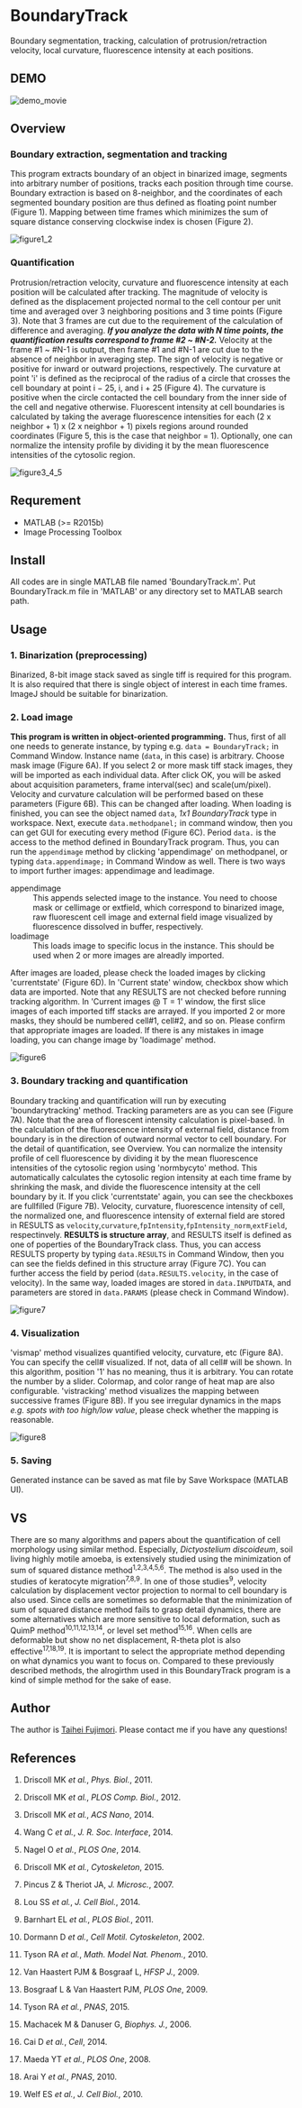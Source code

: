 # BoundaryTrack

Boundary segmentation, tracking, calculation of protrusion/retraction velocity, local curvature, fluorescence intensity at each positions.

## DEMO
![demo_movie](https://user-images.githubusercontent.com/40162543/45085779-7e4e1280-b13c-11e8-831c-c95857527164.gif)

## Overview
### Boundary extraction, segmentation and tracking
This program extracts boundary of an object in binarized image, segments into arbitrary number of positions, tracks each position through time course.  Boundary extraction is based on 8-neighbor, and the coordinates of each segmented boundary position are thus defined as floating point number (Figure 1).  Mapping between time frames which minimizes the sum of square distance conserving clockwise index is chosen (Figure 2).  

![figure1_2](https://user-images.githubusercontent.com/40162543/45090629-d5f37a80-b14a-11e8-844b-717225ad444b.png)

### Quantification
Protrusion/retraction velocity, curvature and fluorescence intensity at each position will be calculated after tracking.  The magnitude of velocity is defined as the displacement projected normal to the cell contour per unit time and averaged over 3 neighboring positions and 3 time points (Figure 3).  Note that 3 frames are cut due to the requirement of the calculation of difference and averaging.  ***If you analyze the data with N time points, the quantification results correspond to frame #2 ~ #N-2.***  Velocity at the frame #1 ~ #N-1 is output, then frame #1 and #N-1 are cut due to the absence of neighbor in averaging step.  The sign of velocity is negative or positive for inward or outward projections, respectively.  The curvature at point 'i' is defined as the reciprocal of the radius of a circle that crosses the cell boundary at point i − 25, i, and i + 25 (Figure 4).  The curvature is positive when the circle contacted the cell boundary from the inner side of the cell and negative otherwise.  Fluorescent intensity at cell boundaries is calculated by taking the average fluorescence intensities for each (2 x neighbor + 1) x (2 x neighbor + 1) pixels regions around rounded coordinates (Figure 5, this is the case that neighbor = 1).  Optionally, one can normalize the intensity profile by dividing it by the mean fluorescence intensities of the cytosolic region.  

![figure3_4_5](https://user-images.githubusercontent.com/40162543/45091527-b27dff00-b14d-11e8-8529-6e831fa2d877.png)

## Requrement
- MATLAB (>= R2015b)
- Image Processing Toolbox

## Install
All codes are in single MATLAB file named 'BoundaryTrack.m'.  Put BoundaryTrack.m file in 'MATLAB' or any directory set to MATLAB search path.

## Usage
### 1. Binarization (preprocessing)
Binarized, 8-bit image stack saved as single tiff is required for this program.  It is also required that there is single object of interest in each time frames.  ImageJ should be suitable for binarization.  

### 2. Load image
**This program is written in object-oriented programming.**  Thus, first of all one needs to generate instance, by typing e.g. `data = BoundaryTrack;` in Command Window.  Instance name (`data`, in this case) is arbitrary.  Choose mask image (Figure 6A).  If you select 2 or more mask tiff stack images, they will be imported as each individual data.  After click OK, you will be asked about acquisition parameters, frame interval(sec) and scale(um/pixel).  Velocity and curvature calculation will be performed based on these parameters (Figure 6B).  This can be changed after loading.  When loading is finished, you can see the object named `data`, *1x1 BoundaryTrack* type in workspace.  Next, execute `data.methodpanel;` in command window, then you can get GUI for executing every method (Figure 6C).  Period `data.`  is the access to the method defined in BoundaryTrack program.  Thus, you can run the `appendimage` method by clicking 'appendimage' on methodpanel, or typing `data.appendimage;` in Command Window as well.  There is two ways to import further images: appendimage and leadimage.
<dl>
  <dt>appendimage</dt>
  <dd>This appends selected image to the instance.  You need to choose mask or cellimage or extfield, which correspond to binarized image, raw fluorescent cell image and external field image visualized by fluorescence dissolved in buffer, respectively.</dd>
  <dt>loadimage</dt>
  <dd>This loads image to specific locus in the instance.  This should be used when 2 or more images are alreadly imported.</dd>
</dl> 
After images are loaded, please check the loaded images by clicking 'currentstate'  (Figure 6D).  In 'Current state' window, checkbox show which data are imported.  Note that any RESULTS are not checked before running tracking algorithm.  In 'Current images @ T = 1' window, the first slice images of each imported tiff stacks are arrayed.  If you imported 2 or more masks, they should be numbered cell#1, cell#2, and so on.  Please confirm that appropriate images are loaded.  If there is any mistakes in image loading, you can change image by 'loadimage' method.

![figure6](https://user-images.githubusercontent.com/40162543/45095304-ba8f6c00-b158-11e8-92b5-78a8b0e73a92.png)

### 3. Boundary tracking and quantification
Boundary tracking and quantification will run by executing 'boundarytracking' method.  Tracking parameters are as you can see (Figure 7A).  Note that the area of florescent intensity calculation is pixel-based.  In the calculation of the fluorescence intensity of external field, distance from boundary is in the direction of outward normal vector to cell boundary.  For the detail of quantification, see Overview.  You can normalize the intensity profile of cell fluorescence by dividing it by the mean fluorescence intensities of the cytosolic region using 'normbycyto' method.  This automatically calculates the cytosolic region intensity at each time frame by shrinking the mask, and divide the fluorescence intensity at the cell boundary by it.  If you click 'currentstate' again, you can see the checkboxes are fullfilled (Figure 7B).  Velocity, curvature, fluorescence intensity of cell, the normalized one, and fluorescence intensity of external field are stored in RESULTS as `velocity`,`curvature`,`fpIntensity`,`fpIntensity_norm`,`extField`, respectinvely.  **RESULTS is structure array**, and RESULTS itself is defined as one of poperties of the BoundaryTrack class.  Thus, you can access RESULTS property by typing `data.RESULTS` in Command Window, then you can see the fields defined in this structure array (Figure 7C).  You can further access the field by period (`data.RESULTS.velocity`, in the case of velocity).  In the same way, loaded images are stored in `data.INPUTDATA`, and parameters are stored in `data.PARAMS` (please check in Command Window).

![figure7](https://user-images.githubusercontent.com/40162543/45097024-da289380-b15c-11e8-9604-4fc877fa9681.png)

### 4. Visualization
'vismap' method visualizes quantified velocity, curvature, etc (Figure 8A).  You can specify the cell# visualized. If not, data of all cell# will be shown.  In this algorithm, position '1' has no meaning, thus it is arbitrary.  You can rotate the number by a slider.  Colormap, and color range of heat map are also configurable.  'vistracking' method visualizes the mapping between successive frames (Figure 8B).  If you see irregular dynamics in the maps *e.g. spots with too high/low value*, please check whether the mapping is reasonable.

![figure8](https://user-images.githubusercontent.com/40162543/45098552-2fb26f80-b160-11e8-9d8a-9da8f16ed29b.png)

### 5. Saving
Generated instance can be saved as mat file by Save Workspace (MATLAB UI).

## VS
There are so many algorithms and papers about the quantification of cell morphology using similar method.  Especially, *Dictyostelium discoideum*, soil living highly motile amoeba, is extensively studied using the minimization of sum of squared distance method<sup>1,2,3,4,5,6</sup>.  The method is also used in the studies of keratocyte migration<sup>7,8,9</sup>.  In one of those studies<sup>9</sup>, velocity calculation by displacement vector projection to normal to cell boundary is also used.  Since cells are sometimes so deformable that the minimization of sum of squared distance method fails to grasp detail dynamics, there are some alternatives which are more sensitive to local deformation, such as QuimP method<sup>10,11,12,13,14</sup>, or level set method<sup>15,16</sup>.  When cells are deformable but show no net displacement, R-theta plot is also effective<sup>17,18,19</sup>.  It is important to select the appropriate method depending on what dynamics you want to focus on.  Compared to these previously described methods, the alrogirthm used in this BoundaryTrack program is a kind of simple method for the sake of ease.

## Author
The author is [Taihei Fujimori](https://github.com/fjmrt).  Please contact me if you have any questions!

## References
1. Driscoll MK *et al.*, *Phys. Biol.*, 2011.
2. Driscoll MK *et al.*, *PLOS Comp. Biol.*, 2012.
3. Driscoll MK *et al.*, *ACS Nano*, 2014.
4. Wang C *et al.*, *J. R. Soc. Interface*, 2014.
5. Nagel O *et al.*, *PLOS One*, 2014.
6. Driscoll MK *et al.*, *Cytoskeleton*, 2015.

7. Pincus Z & Theriot JA, *J. Microsc.*, 2007.
8. Lou SS *et al.*, *J. Cell Biol.*, 2014.
9. Barnhart EL *et al.*, *PLOS Biol.*, 2011.

10. Dormann D *et al.*, *Cell Motil. Cytoskeleton*, 2002.
11. Tyson RA *et al.*, *Math. Model Nat. Phenom.*, 2010.
12. Van Haastert PJM & Bosgraaf L, *HFSP J.*, 2009.
13. Bosgraaf L & Van Haastert PJM, *PLOS One*, 2009.
14. Tyson RA *et al.*, *PNAS*, 2015.

15. Machacek M & Danuser G, *Biophys. J.*, 2006.
16. Cai D *et al.*, *Cell*, 2014.

17. Maeda YT *et al.*, *PLOS One*, 2008.
18. Arai Y *et al.*, *PNAS*, 2010.
19. Welf ES *et al.*, *J. Cell Biol.*, 2010.





